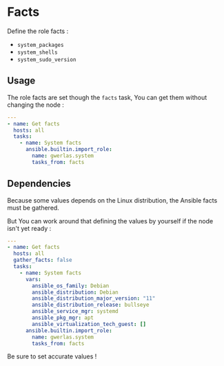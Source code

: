 Facts
=====

Define the role facts :

- `system_packages`
- `system_shells`
- `system_sudo_version`

Usage
-----

The role facts are set though the `facts` task, You can get them without
changing the node :

```yaml
---
- name: Get facts
  hosts: all
  tasks:
    - name: System facts
      ansible.builtin.import_role:
        name: gwerlas.system
        tasks_from: facts
```

Dependencies
------------

Because some values depends on the Linux distribution, the Ansible facts must
be gathered.

But You can work around that defining the values by yourself if the node isn't
yet ready :

```yaml
---
- name: Get facts
  hosts: all
  gather_facts: false
  tasks:
    - name: System facts
      vars:
        ansible_os_family: Debian
        ansible_distribution: Debian
        ansible_distribution_major_version: "11"
        ansible_distribution_release: bullseye
        ansible_service_mgr: systemd
        ansible_pkg_mgr: apt
        ansible_virtualization_tech_guest: []
      ansible.builtin.import_role:
        name: gwerlas.system
        tasks_from: facts
```

Be sure to set accurate values !
